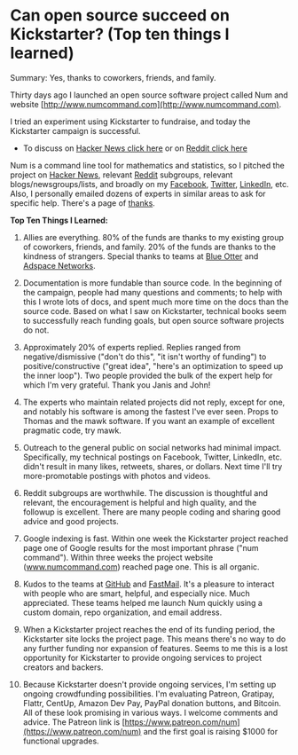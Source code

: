 # Can open source succeed on Kickstarter? (Top ten things I learned)

Summary: Yes, thanks to coworkers, friends, and family.

Thirty days ago I launched an open source software project called Num and website [http://www.numcommand.com](http://www.numcommand.com).

I tried an experiment using Kickstarter to fundraise, and today the Kickstarter campaign is successful.

  * To discuss on [Hacker News click here](https://news.ycombinator.com/item?id=10600333) or on [Reddit click here](https://www.reddit.com/r/kickstarter/comments/3tjsh7/can_open_source_succeed_on_kickstarter_top_ten/)

Num is a command line tool for mathematics and statistics, so I pitched the project on [Hacker News](https://news.ycombinator.com/item?id=10581299), relevant [Reddit](https://www.reddit.com/r/statistics/comments/3poigh/new_simple_statistics_tool_num_command_for_unix/) subgroups, relevant blogs/newsgroups/lists, and broadly on my [Facebook](https://www.facebook.com/joelparkerhenderson), [Twitter](https://www.twitter.com/joel_henderson), [LinkedIn](https://www.linkedin.com/in/joelparkerhenderson), etc. Also, I personally emailed dozens of experts in similar areas to ask for specific help. There's a page of [thanks](thanks.md).

<b>Top Ten Things I Learned:</b>

1. Allies are everything. 80% of the funds are thanks to my existing group of coworkers, friends, and family. 20% of the funds are thanks to the kindness of strangers. Special thanks to teams at [Blue Otter](http://www.blueotter.net) and [Adspace Networks](http://www.adspacenetworks.com).

2. Documentation is more fundable than source code. In the beginning of the campaign, people had many questions and comments; to help with this I wrote lots of docs, and spent much more time on the docs than the source code. Based on what I saw on Kickstarter, technical books seem to successfully reach funding goals, but open source software projects do not.

3. Approximately 20% of experts replied. Replies ranged from negative/dismissive ("don't do this", "it isn't worthy of funding") to positive/constructive ("great idea", "here's an optimization to speed up the inner loop"). Two people provided the bulk of the expert help for which I'm very grateful. Thank you Janis and John!

4. The experts who maintain related projects did not reply, except for one, and notably his software is among the fastest I've ever seen. Props to Thomas and the mawk software. If you want an example of excellent pragmatic code, try mawk.

5. Outreach to the general public on social networks had minimal impact. Specifically, my technical postings on Facebook, Twitter, LinkedIn, etc. didn't result in many likes, retweets, shares, or dollars. Next time I'll try more-promotable postings with photos and videos.

6. Reddit subgroups are worthwhile. The discussion is thoughtful and relevant, the encouragement is helpful and high quality, and the followup is excellent. There are many people coding and sharing good advice and good projects.

7. Google indexing is fast. Within one week the Kickstarter project reached page one of Google results for the most important phrase ("num command"). Within three weeks the project website (www.numcommand.com) reached page one. This is all organic.

8. Kudos to the teams at [GitHub](https://www.github.com) and [FastMail](https://www.fastmail.com). It's a pleasure to interact with people who are smart, helpful, and especially nice. Much appreciated. These teams helped me launch Num quickly using a custom domain, repo organization, and email address.

9. When a Kickstarter project reaches the end of its funding period, the Kickstarter site locks the project page. This means there's no way to do any further funding nor expansion of features. Seems to me this is a lost opportunity for Kickstarter to provide ongoing services to project creators and backers.

10. Because Kickstarter doesn't provide ongoing services, I'm setting up ongoing crowdfunding possibilities. I'm evaluating Patreon, Gratipay, Flattr, CentUp, Amazon Dev Pay, PayPal donation buttons, and Bitcoin. All of these look promising in various ways. I welcome comments and advice. The Patreon link is [https://www.patreon.com/num](https://www.patreon.com/num) and the first goal is raising $1000 for functional upgrades.

